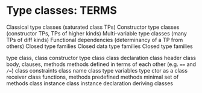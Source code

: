 # Type classes: TERMS

Classical type classes (saturated class TPs)
Constructor type classes (constructor TPs, TPs of higher kinds)
Multi-variable type classes (many TPs of diff kinds)
Functional dependencies (determinancy of a TP from others)
Closed type families
Closed data type families
Closed type families


type class, class
constructor type class
class declaration
class header
class body, clauses, methods
methods defined in terms of each other (e.g. `==` and `/=`)
class constraints
class name
class type variables
type ctor as a class receiver
class functions, methods
predefined methods
minimal set of methods
class instance
class instance declaration
deriving classes
